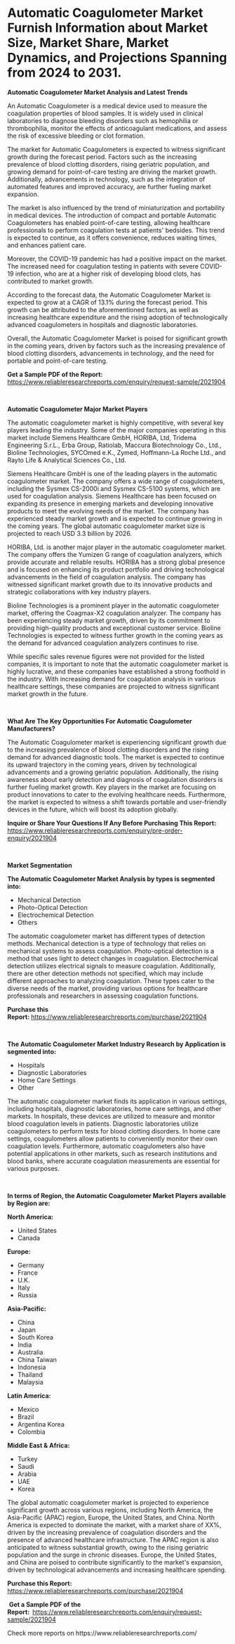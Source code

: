 <p><h1>Automatic Coagulometer Market Furnish Information about Market Size, Market Share, Market Dynamics, and Projections Spanning from 2024 to 2031.</h1></p><p><strong>Automatic Coagulometer Market Analysis and Latest Trends</strong></p>
<p><p>An Automatic Coagulometer is a medical device used to measure the coagulation properties of blood samples. It is widely used in clinical laboratories to diagnose bleeding disorders such as hemophilia or thrombophilia, monitor the effects of anticoagulant medications, and assess the risk of excessive bleeding or clot formation.</p><p>The market for Automatic Coagulometers is expected to witness significant growth during the forecast period. Factors such as the increasing prevalence of blood clotting disorders, rising geriatric population, and growing demand for point-of-care testing are driving the market growth. Additionally, advancements in technology, such as the integration of automated features and improved accuracy, are further fueling market expansion.</p><p>The market is also influenced by the trend of miniaturization and portability in medical devices. The introduction of compact and portable Automatic Coagulometers has enabled point-of-care testing, allowing healthcare professionals to perform coagulation tests at patients' bedsides. This trend is expected to continue, as it offers convenience, reduces waiting times, and enhances patient care.</p><p>Moreover, the COVID-19 pandemic has had a positive impact on the market. The increased need for coagulation testing in patients with severe COVID-19 infection, who are at a higher risk of developing blood clots, has contributed to market growth.</p><p>According to the forecast data, the Automatic Coagulometer Market is expected to grow at a CAGR of 13.1% during the forecast period. This growth can be attributed to the aforementioned factors, as well as increasing healthcare expenditure and the rising adoption of technologically advanced coagulometers in hospitals and diagnostic laboratories.</p><p>Overall, the Automatic Coagulometer Market is poised for significant growth in the coming years, driven by factors such as the increasing prevalence of blood clotting disorders, advancements in technology, and the need for portable and point-of-care testing.</p></p>
<p><strong>Get a Sample PDF of the Report:&nbsp;</strong> <a href="https://www.reliableresearchreports.com/enquiry/request-sample/2021904">https://www.reliableresearchreports.com/enquiry/request-sample/2021904</a></p>
<p>&nbsp;</p>
<p><strong>Automatic Coagulometer Major Market Players</strong></p>
<p><p>The automatic coagulometer market is highly competitive, with several key players leading the industry. Some of the major companies operating in this market include Siemens Healthcare GmbH, HORIBA, Ltd, Tridema Engineering S.r.L., Erba Group, Ratiolab, Maccura Biotechnology Co., Ltd., Bioline Technologies, SYCOmed e.K., Zymed, Hoffmann-La Roche Ltd., and Rayto Life & Analytical Sciences Co., Ltd.</p><p>Siemens Healthcare GmbH is one of the leading players in the automatic coagulometer market. The company offers a wide range of coagulometers, including the Sysmex CS-2000i and Sysmex CS-5100 systems, which are used for coagulation analysis. Siemens Healthcare has been focused on expanding its presence in emerging markets and developing innovative products to meet the evolving needs of the market. The company has experienced steady market growth and is expected to continue growing in the coming years. The global automatic coagulometer market size is projected to reach USD 3.3 billion by 2026.</p><p>HORIBA, Ltd. is another major player in the automatic coagulometer market. The company offers the Yumizen G range of coagulation analyzers, which provide accurate and reliable results. HORIBA has a strong global presence and is focused on enhancing its product portfolio and driving technological advancements in the field of coagulation analysis. The company has witnessed significant market growth due to its innovative products and strategic collaborations with key industry players.</p><p>Bioline Technologies is a prominent player in the automatic coagulometer market, offering the Coagmax-X2 coagulation analyzer. The company has been experiencing steady market growth, driven by its commitment to providing high-quality products and exceptional customer service. Bioline Technologies is expected to witness further growth in the coming years as the demand for advanced coagulation analyzers continues to rise.</p><p>While specific sales revenue figures were not provided for the listed companies, it is important to note that the automatic coagulometer market is highly lucrative, and these companies have established a strong foothold in the industry. With increasing demand for coagulation analysis in various healthcare settings, these companies are projected to witness significant market growth in the future.</p></p>
<p>&nbsp;</p>
<p><strong>What Are The Key Opportunities For Automatic Coagulometer Manufacturers?</strong></p>
<p><p>The Automatic Coagulometer market is experiencing significant growth due to the increasing prevalence of blood clotting disorders and the rising demand for advanced diagnostic tools. The market is expected to continue its upward trajectory in the coming years, driven by technological advancements and a growing geriatric population. Additionally, the rising awareness about early detection and diagnosis of coagulation disorders is further fueling market growth. Key players in the market are focusing on product innovations to cater to the evolving healthcare needs. Furthermore, the market is expected to witness a shift towards portable and user-friendly devices in the future, which will boost its adoption globally.</p></p>
<p><strong>Inquire or Share Your Questions If Any Before Purchasing This Report:</strong> <a href="https://www.reliableresearchreports.com/enquiry/pre-order-enquiry/2021904">https://www.reliableresearchreports.com/enquiry/pre-order-enquiry/2021904</a></p>
<p>&nbsp;</p>
<p><strong>Market Segmentation</strong></p>
<p><strong>The Automatic Coagulometer Market Analysis by types is segmented into:</strong></p>
<p><ul><li>Mechanical Detection</li><li>Photo-Optical Detection</li><li>Electrochemical Detection</li><li>Others</li></ul></p>
<p><p>The automatic coagulometer market has different types of detection methods. Mechanical detection is a type of technology that relies on mechanical systems to assess coagulation. Photo-optical detection is a method that uses light to detect changes in coagulation. Electrochemical detection utilizes electrical signals to measure coagulation. Additionally, there are other detection methods not specified, which may include different approaches to analyzing coagulation. These types cater to the diverse needs of the market, providing various options for healthcare professionals and researchers in assessing coagulation functions.</p></p>
<p><strong>Purchase this Report:&nbsp;</strong><a href="https://www.reliableresearchreports.com/purchase/2021904">https://www.reliableresearchreports.com/purchase/2021904</a></p>
<p>&nbsp;</p>
<p><strong>The Automatic Coagulometer Market Industry Research by Application is segmented into:</strong></p>
<p><ul><li>Hospitals</li><li>Diagnostic Laboratories</li><li>Home Care Settings</li><li>Other</li></ul></p>
<p><p>The automatic coagulometer market finds its application in various settings, including hospitals, diagnostic laboratories, home care settings, and other markets. In hospitals, these devices are utilized to measure and monitor blood coagulation levels in patients. Diagnostic laboratories utilize coagulometers to perform tests for blood clotting disorders. In home care settings, coagulometers allow patients to conveniently monitor their own coagulation levels. Furthermore, automatic coagulometers also have potential applications in other markets, such as research institutions and blood banks, where accurate coagulation measurements are essential for various purposes.</p></p>
<p>&nbsp;</p>
<p><strong>In terms of Region, the Automatic Coagulometer Market Players available by Region are:</strong></p>
<p>
    <p> <strong> North America: </strong>
        <ul>
            <li>United States</li>
            <li>Canada</li>
        </ul>
        </p> 
    <p> <strong> Europe: </strong>
        <ul>
            <li>Germany</li>
            <li>France</li>
            <li>U.K.</li>
            <li>Italy</li>
            <li>Russia</li>
        </ul>
        </p> 
    <p> <strong> Asia-Pacific: </strong>
        <ul>
            <li>China</li>
            <li>Japan</li>
            <li>South Korea</li>
            <li>India</li>
            <li>Australia</li>
            <li>China Taiwan</li>
            <li>Indonesia</li>
            <li>Thailand</li>
            <li>Malaysia</li>
        </ul>
        </p> 
    <p> <strong> Latin America: </strong>
        <ul>
            <li>Mexico</li>
            <li>Brazil</li>
            <li>Argentina Korea</li>
            <li>Colombia</li>
        </ul>
        </p> 
    <p> <strong> Middle East & Africa: </strong>
        <ul>
            <li>Turkey</li>
            <li>Saudi</li>
            <li>Arabia</li>
            <li>UAE</li>
            <li>Korea</li>
        </ul>
    </p>
    </p>
<p><p>The global automatic coagulometer market is projected to experience significant growth across various regions, including North America, the Asia-Pacific (APAC) region, Europe, the United States, and China. North America is expected to dominate the market, with a market share of XX%, driven by the increasing prevalence of coagulation disorders and the presence of advanced healthcare infrastructure. The APAC region is also anticipated to witness substantial growth, owing to the rising geriatric population and the surge in chronic diseases. Europe, the United States, and China are poised to contribute significantly to the market's expansion, driven by technological advancements and increasing healthcare spending.</p></p>
<p><strong>Purchase this Report: </strong><a href="https://www.reliableresearchreports.com/purchase/2021904">https://www.reliableresearchreports.com/purchase/2021904</a></p>
<p>&nbsp;<strong>Get a Sample PDF of the Report:&nbsp;&nbsp;</strong><a href="https://www.reliableresearchreports.com/enquiry/request-sample/2021904">https://www.reliableresearchreports.com/enquiry/request-sample/2021904</a></p>
<p><strong></strong></p>
<p>Check more reports on https://www.reliableresearchreports.com/</p>